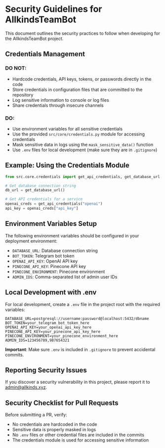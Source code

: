 # Security Guidelines for AllkindsTeamBot

This document outlines the security practices to follow when developing for the AllkindsTeamBot project.

## Credentials Management

### DO NOT:
- Hardcode credentials, API keys, tokens, or passwords directly in the code
- Store credentials in configuration files that are committed to the repository
- Log sensitive information to console or log files
- Share credentials through insecure channels

### DO:
- Use environment variables for all sensitive credentials
- Use the provided `src/core/credentials.py` module for accessing credentials
- Mask sensitive data in logs using the `mask_sensitive_data()` function
- Use `.env` files for local development (make sure they are in `.gitignore`)

## Example: Using the Credentials Module

```python
from src.core.credentials import get_api_credentials, get_database_url

# Get database connection string
db_url = get_database_url()

# Get API credentials for a service
openai_creds = get_api_credentials("openai")
api_key = openai_creds["api_key"]
```

## Environment Variables Setup

The following environment variables should be configured in your deployment environment:

- `DATABASE_URL`: Database connection string
- `BOT_TOKEN`: Telegram bot token
- `OPENAI_API_KEY`: OpenAI API key
- `PINECONE_API_KEY`: Pinecone API key
- `PINECONE_ENVIRONMENT`: Pinecone environment
- `ADMIN_IDS`: Comma-separated list of admin user IDs

## Local Development with .env

For local development, create a `.env` file in the project root with the required variables:

```
DATABASE_URL=postgresql://username:password@localhost:5432/dbname
BOT_TOKEN=your_telegram_bot_token_here
OPENAI_API_KEY=your_openai_api_key_here
PINECONE_API_KEY=your_pinecone_api_key_here
PINECONE_ENVIRONMENT=your_pinecone_environment_here
ADMIN_IDS=123456789,987654321
```

**Important**: Make sure `.env` is included in `.gitignore` to prevent accidental commits.

## Reporting Security Issues

If you discover a security vulnerability in this project, please report it to [admin@allkinds.xyz](mailto:admin@allkinds.xyz).

## Security Checklist for Pull Requests

Before submitting a PR, verify:

- No credentials are hardcoded in the code
- Sensitive data is properly masked in logs
- No `.env` files or other credential files are included in the commits
- The credentials module is used for accessing sensitive information 